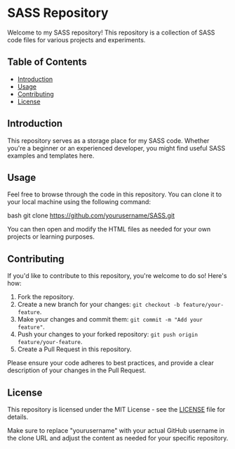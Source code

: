 # SASS Repository

Welcome to my SASS repository! This repository is a collection of SASS code files for various projects and experiments.

## Table of Contents

- [Introduction](#introduction)
- [Usage](#usage)
- [Contributing](#contributing)
- [License](#license)

## Introduction

This repository serves as a storage place for my SASS code. Whether you're a beginner or an experienced developer, you might find useful SASS examples and templates here.

## Usage

Feel free to browse through the code in this repository. You can clone it to your local machine using the following command:

bash
git clone https://github.com/yourusername/SASS.git


You can then open and modify the HTML files as needed for your own projects or learning purposes.

## Contributing

If you'd like to contribute to this repository, you're welcome to do so! Here's how:
1. Fork the repository.
2. Create a new branch for your changes: `git checkout -b feature/your-feature`.
3. Make your changes and commit them: `git commit -m "Add your feature"`.
4. Push your changes to your forked repository: `git push origin feature/your-feature`.
5. Create a Pull Request in this repository.

Please ensure your code adheres to best practices, and provide a clear description of your changes in the Pull Request.

## License

This repository is licensed under the MIT License - see the [LICENSE](LICENSE) file for details.


Make sure to replace "yourusername" with your actual GitHub username in the clone URL and adjust the content as needed for your specific repository.
